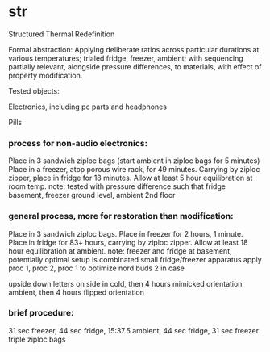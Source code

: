 # str
Structured Thermal Redefinition

Formal abstraction: Applying deliberate ratios across particular durations at various temperatures; trialed fridge, freezer, ambient; with sequencing partially relevant, alongside pressure differences, to materials, with effect of property modification.

Tested objects:

Electronics, including pc parts and headphones

Pills

### process for non-audio electronics:

Place in 3 sandwich ziploc bags (start ambient in ziploc bags for 5 minutes) Place in a freezer, atop porous wire rack, for 49 minutes. Carrying by ziploc zipper, place in fridge for 18 minutes. Allow at least 5 hour equilibration at room temp. note: tested with pressure difference such that fridge basement, freezer ground level, ambient 2nd floor 

### general process, more for restoration than modification:

Place in 3 sandwich ziploc bags. Place in freezer for 2 hours, 1 minute. Place in fridge for 83+ hours, carrying by ziploc zipper. Allow at least 18 hour equilibration at ambient. note: freezer and fridge at basement, potentially optimal setup is combinated small fridge/freezer apparatus apply proc 1, proc 2, proc 1 to optimize nord buds 2 in case

upside down letters on side in cold, then 4 hours mimicked orientation ambient, then 4 hours flipped orientation

### brief procedure:
31 sec freezer, 44 sec fridge, 15:37.5 ambient, 44 sec fridge, 31 sec freezer
triple ziploc bags
